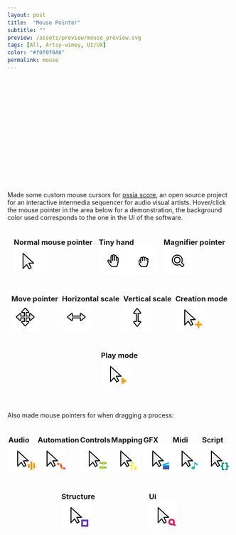 ```yaml
---
layout: post
title:  "Mouse Pointer"
subtitle: ""
preview: /assets/preview/mouse_preview.svg
tags: [All, Artsy-wimey, UI/UX]
color: "#f0f0f0A0"
permalink: mouse
---
```

<div style="text-align: center; width:100%;height:32px; background: url('/assets/mouse_pointer/cursor_pointer.svg');">
</div>
<div style="text-align: center; width:100%;height:32px; background: url('/assets/mouse_pointer/cursor_open_hand.svg');">
</div>
<div style="text-align: center; width:100%;height:32px; background: url('/assets/mouse_pointer/cursor_closed_hand.svg');">
</div>
<div style="text-align: center; width:100%;height:32px; background: url('/assets/mouse_pointer/cursor_magnifier.svg');">
</div>
<div style="text-align: center; width:100%;height:32px; background: url('/assets/mouse_pointer/cursor_move.svg');">
</div>
<div style="text-align: center; width:100%;height:32px; background: url('/assets/mouse_pointer/cursor_scale_h.svg');">
</div>
<div style="text-align: center; width:100%;height:32px; background: url('/assets/mouse_pointer/cursor_scale_v.svg');">
</div>
<br/>

Made some custom mouse cursors for [ossia score](https://github.com/OSSIA/score), an open source project for an interactive intermedia sequencer for audio visual artists. Hover/click the mouse pointer in the area below for a demonstration, the background color used corresponds to the one in the UI of the software.
<br/>

<div style="display: flex; flex-wrap: wrap; justify-content: space-evenly;align-content: space-between; ">

<div class="custom-cursor" style="cursor: url('/assets/mouse_pointer/cursor_pointer.svg'), auto; ">
<h3>Normal mouse pointer<br/><img src="/assets/mouse_pointer/cursor_pointer.svg"/></h3> 
</div>

<div class="custom-cursor hand">
<h3>Tiny hand<br/><img src="/assets/mouse_pointer/cursor_open_hand.svg"/> <img src="/assets/mouse_pointer/cursor_closed_hand.svg"/> </h3>
</div>

<div class="custom-cursor" style="cursor: url('/assets/mouse_pointer/cursor_magnifier.svg'), auto; ">
<h3>Magnifier pointer<br/><img src="/assets/mouse_pointer/cursor_magnifier.svg"/></h3>
</div>

<div class="custom-cursor" style="cursor: url('/assets/mouse_pointer/cursor_move.svg'), auto; ">
<h3>Move pointer<br/><img src="/assets/mouse_pointer/cursor_move.svg"/></h3>
</div>

<div class="custom-cursor" style="cursor: url('/assets/mouse_pointer/cursor_scale_h.svg'), auto; ">
<h3>Horizontal scale<br/><img src="/assets/mouse_pointer/cursor_scale_h.svg"/></h3>
</div>

<div class="custom-cursor" style="cursor: url('/assets/mouse_pointer/cursor_scale_v.svg'), auto; ">
<h3>Vertical scale<br/><img src="/assets/mouse_pointer/cursor_scale_v.svg"/></h3>
</div>

<div class="custom-cursor" style="cursor: url('/assets/mouse_pointer/cursor_creation_mode.svg'), auto; ">
<h3>Creation mode<br/><img src="/assets/mouse_pointer/cursor_creation_mode.svg"/></h3>
</div>

<div class="custom-cursor" style="cursor: url('/assets/mouse_pointer/cursor_play_from_here.svg'), auto; ">
<h3>Play mode<br/><img src="/assets/mouse_pointer/cursor_play_from_here.svg"/></h3>
</div>
</div>
<br/>

Also made mouse pointers for when dragging a process:
<br/>

<div style="display: flex; flex-wrap: wrap; justify-content: space-evenly;align-content: space-between;">

<div class="custom-drag-cursor" style="cursor: url('/assets/mouse_pointer/cursor_process_audio.svg'), auto; ">
<h3>Audio<br/><img src="/assets/mouse_pointer/cursor_process_audio.svg"/></h3>
</div>

<div class="custom-drag-cursor"  style="cursor: url('/assets/mouse_pointer/cursor_process_automation.svg'), auto; ">
<h3>Automation<br/><img src="/assets/mouse_pointer/cursor_process_automation.svg"/></h3>
</div>

<div class="custom-drag-cursor" style="cursor: url('/assets/mouse_pointer/cursor_process_controls.svg'), auto; ">
<h3>Controls<br/><img src="/assets/mouse_pointer/cursor_process_controls.svg"/></h3>
</div>

<div class="custom-drag-cursor" style="cursor: url('/assets/mouse_pointer/cursor_process_filter.svg'), auto; ">
<h3>Mapping<br/><img src="/assets/mouse_pointer/cursor_process_filter.svg"/></h3>
</div>


<div class="custom-drag-cursor" style="cursor: url('/assets/mouse_pointer/cursor_process_gfx.svg'), auto; ">
<h3>GFX<br/><img src="/assets/mouse_pointer/cursor_process_gfx.svg"/></h3>
</div>

<div class="custom-drag-cursor" style="cursor: url('/assets/mouse_pointer/cursor_process_midi.svg'), auto; ">
<h3>Midi<br/><img src="/assets/mouse_pointer/cursor_process_midi.svg"/></h3>
</div>

<div class="custom-drag-cursor" style="cursor: url('/assets/mouse_pointer/cursor_process_script.svg'), auto; ">
<h3>Script<br/><img src="/assets/mouse_pointer/cursor_process_script.svg"/></h3>
</div>

<div class="custom-drag-cursor" style="cursor: url('/assets/mouse_pointer/cursor_process_structure.svg'), auto; ">
<h3>Structure<br/><img src="/assets/mouse_pointer/cursor_process_structure.svg"/></h3>
</div>

<div class="custom-drag-cursor" style="cursor: url('/assets/mouse_pointer/cursor_process_ui.svg'), auto; ">
<h3>Ui<br/><img src="/assets/mouse_pointer/cursor_process_ui.svg"/></h3>
</div>

</div>
<br/>
<br/>
